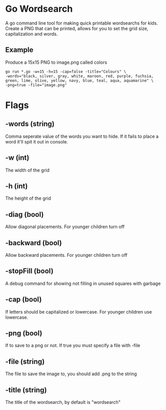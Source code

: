 # Go Wordsearch

A go command line tool for making quick printable wordsearchs for kids. Create a PNG that can be printed, allows for you to set the grid size, capitalization and words.

## Example
Produce a 15x15 PNG to image.png called colors
```
go run *.go -w=15 -h=15 -cap=false -title="Colours" \
-words="black, silver, gray, white, maroon, red, purple, fuchsia, green, lime, olive, yellow, navy, blue, teal, aqua, aquamarine" \
-png=true -file="image.png"
```

# Flags
## -words (string)
Comma seperate value of the words you want to hide. If it fails to place a word it'll spit it out in console.
## -w (int)
The width of the grid
## -h (int)
The height of the grid
## -diag (bool)
Allow diagonal placements. For younger children turn off
## -backward (bool)
Allow backward placements. For younger children turn off
## -stopFill (bool)
A debug command for showing not filling in unused squares with garbage
## -cap (bool)
If letters should be capitalized or lowercase. For younger children use lowercase.

## -png (bool)
If to save to a png or not. If true you must specify a file with -file
## -file (string)
The file to save the image to, you should add .png to the string
## -title (string)
The title of the wordsearch, by default is "wordsearch"